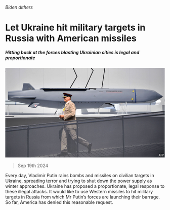 ###### Biden dithers

# Let Ukraine hit military targets in Russia with American missiles 

##### Hitting back at the forces blasting Ukrainian cities is legal and proportionate 

![image](images/20240921_LDP002.jpg) 

> Sep 19th 2024 

Every day, Vladimir Putin rains bombs and missiles on civilian targets in Ukraine, spreading terror and trying to shut down the power supply as winter approaches. Ukraine has proposed a proportionate, legal response to these illegal attacks. It would like to use Western missiles to hit military targets in Russia from which Mr Putin’s forces are launching their barrage. So far, America has denied this reasonable request. 

